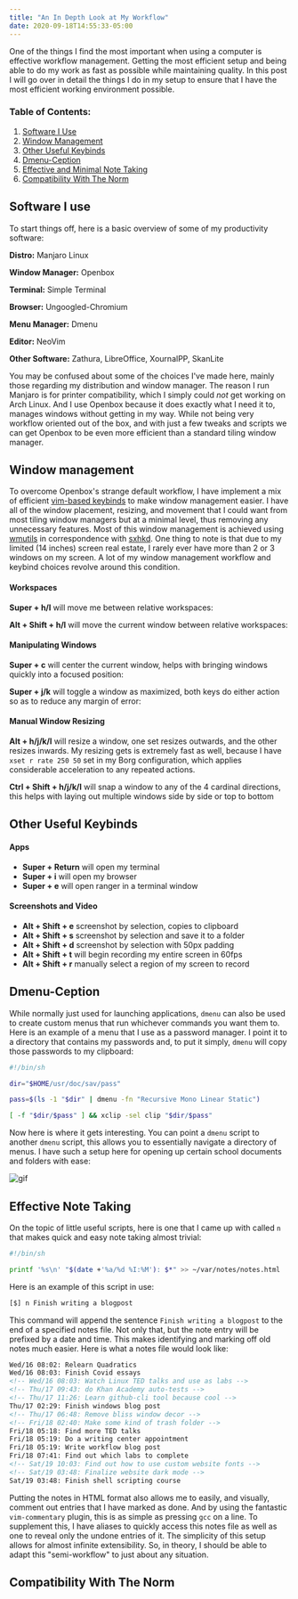 ```yaml
---
title: "An In Depth Look at My Workflow"
date: 2020-09-18T14:55:33-05:00
---
```


One of the things I find the most important when using a computer is effective workflow management. Getting the most efficient setup and being able to do my work as fast as possible while maintaining quality. In this post I will go over in detail the things I do in my setup to ensure that I have the most efficient working environment possible.

<!--more-->

### Table of Contents:
  1. [Software I Use](https://co1ncidence.github.io/posts/my-workflow/#software-i-use)
  2. [Window Management](https://co1ncidence.github.io/posts/my-workflow/#window-management)
  3. [Other Useful Keybinds](https://co1ncidence.github.io/posts/my-workflow/#other-useful-keybinds)
  4. [Dmenu-Ception](https://co1ncidence.github.io/posts/my-workflow/#dmenuception)
  5. [Effective and Minimal Note Taking](https://co1ncidence.github.io/posts/my-workflow/#effective-note-taking)
  6. [Compatibility With The Norm](https://co1ncidence.github.io/posts/my-workflow/#compatibility-with-the-norm)

## Software I use

To start things off, here is a basic overview of some of my productivity software:

**Distro:** Manjaro Linux

**Window Manager:** Openbox

**Terminal:** Simple Terminal

**Browser:** Ungoogled-Chromium

**Menu Manager:** Dmenu

**Editor:** NeoVim

**Other Software:** Zathura, LibreOffice, XournalPP, SkanLite

You may be confused about some of the choices I've made here, mainly those regarding my distribution and window manager. The reason I run Manjaro is for printer compatibility, which I simply could *not* get working on Arch Linux. And I use Openbox because it does exactly what I need it to, manages windows without getting in my way. While not being very workflow oriented out of the box, and with just a few tweaks and scripts we can get Openbox to be even more efficient than a standard tiling window manager.

## Window management

To overcome Openbox's strange default workflow, I have implement a mix of efficient [vim-based keybinds](https://www.maketecheasier.com/cheatsheet/vim-keyboard-shortcuts/) to make window management easier. I have all of the window placement, resizing, and movement that I could want from most tiling window managers but at a minimal level, thus removing any unnecessary features. Most of this window management is achieved using [wmutils](https://github.com/wmutils/core) in correspondence with [sxhkd](https://github.com/baskerville/sxhkd). One thing to note is that due to my limited (14 inches) screen real estate, I rarely ever have more than 2 or 3 windows on my screen. A lot of my window management workflow and keybind choices revolve around this condition.

#### Workspaces

**Super + h/l** will move me between relative workspaces:

**Alt + Shift + h/l** will move the current window between relative workspaces:

#### Manipulating Windows

**Super + c** will center the current window, helps with bringing windows quickly into a focused position:

**Super + j/k** will toggle a window as maximized, both keys do either action so as to reduce any margin of error:

#### Manual Window Resizing

**Alt + h/j/k/l** will resize a window, one set resizes outwards, and the other resizes inwards. My resizing gets is extremely fast as well, because I have `xset r rate 250 50` set in my Borg configuration, which applies considerable acceleration to any repeated actions.

**Ctrl + Shift + h/j/k/l** will snap a window to any of the 4 cardinal directions, this helps with laying out multiple windows side by side or top to bottom

## Other Useful Keybinds

#### Apps

  - **Super + Return** will open my terminal
  - **Super + i** will open my browser
  - **Super + e** will open ranger in a terminal window

#### Screenshots and Video

  - **Alt + Shift + e** screenshot by selection, copies to clipboard
  - **Alt + Shift + s** screenshot by selection and save it to a folder
  - **Alt + Shift + d** screenshot by selection with 50px padding
  - **Alt + Shift + t** will begin recording my entire screen in 60fps
  - **Alt + Shift + r** manually select a region of my screen to record

## Dmenu-Ception

While normally just used for launching applications, `dmenu` can also be used to create custom menus that run whichever commands you want them to. Here is an example of a menu that I use as a password manager. I point it to a directory that contains my passwords and, to put it simply, `dmenu` will copy those passwords to my clipboard:

```sh
#!/bin/sh

dir="$HOME/usr/doc/sav/pass"

pass=$(ls -1 "$dir" | dmenu -fn "Recursive Mono Linear Static")

[ -f "$dir/$pass" ] && xclip -sel clip "$dir/$pass"
```

Now here is where it gets interesting. You can point a `dmenu` script to another `dmenu` script, this allows you to essentially navigate a directory of menus. I have such a setup here for opening up certain school documents and folders with ease:

![gif](https://i.postimg.cc/0QPnnyC0/out.gif)

## Effective Note Taking

On the topic of little useful scripts, here is one that I came up with called `n` that makes quick and easy note taking almost trivial:

```sh
#!/bin/sh

printf '%s\n' "$(date +'%a/%d %I:%M'): $*" >> ~/var/notes/notes.html
```

Here is an example of this script in use:

```sh
[$] n Finish writing a blogpost
```

This command will append the sentence `Finish writing a blogpost` to the end of a specified notes file. Not only that, but the note entry will be prefixed by a date and time. This makes identifying and marking off old notes much easier. Here is what a notes file would look like:

```html
Wed/16 08:02: Relearn Quadratics
Wed/16 08:03: Finish Covid essays
<!-- Wed/16 08:03: Watch Linux TED talks and use as labs -->
<!-- Thu/17 09:43: do Khan Academy auto-tests -->
<!-- Thu/17 11:26: Learn github-cli tool because cool -->
Thu/17 02:29: Finish windows blog post
<!-- Thu/17 06:48: Remove bliss window decor -->
<!-- Fri/18 02:40: Make some kind of trash folder -->
Fri/18 05:18: Find more TED talks
Fri/18 05:19: Do a writing center appointment
Fri/18 05:19: Write workflow blog post
Fri/18 07:41: Find out which labs to complete
<!-- Sat/19 10:03: Find out how to use custom website fonts -->
<!-- Sat/19 03:48: Finalize website dark mode -->
Sat/19 03:48: Finish shell scripting course
```

Putting the notes in HTML format also allows me to easily, and visually, comment out entries that I have marked as done. And by using the fantastic `vim-commentary` plugin, this is as simple as pressing `gcc` on a line. To supplement this, I have aliases to quickly access this notes file as well as one to reveal only the undone entries of it. The simplicity of this setup allows for almost infinite extensibility. So, in theory, I should be able to adapt this "semi-workflow" to just about any situation.

## Compatibility With The Norm
